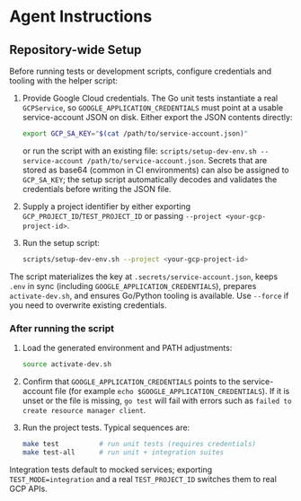 # Agent Instructions

## Repository-wide Setup

Before running tests or development scripts, configure credentials and tooling with the helper
script:

1. Provide Google Cloud credentials. The Go unit tests instantiate a real `GCPService`, so
   `GOOGLE_APPLICATION_CREDENTIALS` must point at a usable service-account JSON on disk. Either
   export the JSON contents directly:

   ```bash
   export GCP_SA_KEY="$(cat /path/to/service-account.json)"
   ```

   or run the script with an existing file:
   `scripts/setup-dev-env.sh --service-account /path/to/service-account.json`. Secrets that are
   stored as base64 (common in CI environments) can also be assigned to `GCP_SA_KEY`; the setup
   script automatically decodes and validates the credentials before writing the JSON file.

2. Supply a project identifier by either exporting `GCP_PROJECT_ID`/`TEST_PROJECT_ID` or passing
   `--project <your-gcp-project-id>`.
3. Run the setup script:

   ```bash
   scripts/setup-dev-env.sh --project <your-gcp-project-id>
   ```

The script materializes the key at `.secrets/service-account.json`, keeps `.env` in sync (including
`GOOGLE_APPLICATION_CREDENTIALS`), prepares `activate-dev.sh`, and ensures Go/Python tooling is
available. Use `--force` if you need to overwrite existing credentials.

### After running the script

1. Load the generated environment and PATH adjustments:

   ```bash
   source activate-dev.sh
   ```

2. Confirm that `GOOGLE_APPLICATION_CREDENTIALS` points to the service-account file (for example
   `echo $GOOGLE_APPLICATION_CREDENTIALS`). If it is unset or the file is missing, `go test` will
   fail with errors such as `failed to create resource manager client`.
3. Run the project tests. Typical sequences are:

   ```bash
   make test          # run unit tests (requires credentials)
   make test-all      # run unit + integration suites
   ```

Integration tests default to mocked services; exporting `TEST_MODE=integration` and a real
`TEST_PROJECT_ID` switches them to real GCP APIs.
